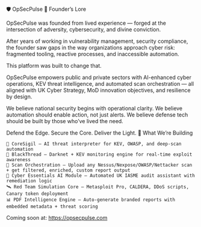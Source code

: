 🛡️ OpSecPulse
🧬 Founder’s Lore

OpSecPulse was founded from lived experience — forged at the intersection of adversity, cybersecurity, and divine conviction.

After years of working in vulnerability management, security compliance, the founder saw gaps in the way organizations approach cyber risk: fragmented tooling, reactive processes, and inaccessible automation.

This platform was built to change that.

OpSecPulse empowers public and private sectors with AI-enhanced cyber operations, KEV threat intelligence, and automated scan orchestration — all aligned with UK Cyber Strategy, MoD innovation objectives, and resilience by design.

We believe national security begins with operational clarity.
We believe automation should enable action, not just alerts.
We believe defense tech should be built by those who’ve lived the need.

Defend the Edge. Secure the Core. Deliver the Light.
📡 What We’re Building

    🤖 CoreSigil – AI threat interpreter for KEV, OWASP, and deep-scan automation
    🧠 BlackThread – Darknet + KEV monitoring engine for real-time exploit awareness
    🧪 Scan Orchestration – Upload any Nessus/Nexpose/OWASP/Nettacker scan + get filtered, enriched, custom report output
    🔐 Cyber Essentials AI Module – Automated UK IASME audit assistant with remediation logic
    🛰️ Red Team Simulation Core – Metasploit Pro, CALDERA, DDoS scripts, Canary token deployment
    📊 PDF Intelligence Engine – Auto-generate branded reports with embedded metadata + threat scoring

Coming soon at: https://opsecpulse.com

